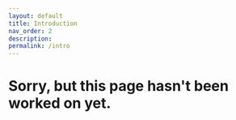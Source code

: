 ```yaml
---
layout: default
title: Introduction
nav_order: 2
description:
permalink: /intro
---
```


# Sorry, but this page hasn't been worked on yet.
